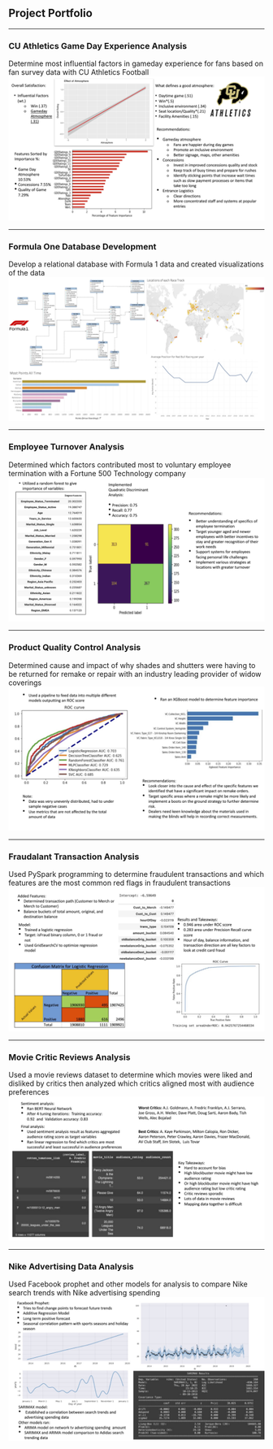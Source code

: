 ## Project Portfolio

---

### CU Athletics Game Day Experience Analysis
Determine most influential factors in gameday experience for fans based on fan survey data with CU Athletics Football 
<img src="images/Slide1.jpg?raw=true"/>

---

### Formula One Database Development
Develop a relational database with Formula 1 data and created visualizations of the data 
<img src="images/Slide2.jpg?raw=true"/>

---

### Employee Turnover Analysis
Determined which factors contributed most to voluntary employee termination with a Fortune 500 Technology company   
<img src="images/Slide3.jpg?raw=true"/>

---

### Product Quality Control Analysis
Determined cause and impact of why shades and shutters were having to be returned for remake or repair with an industry leading provider of widow coverings
<img src="images/Slide4.jpg?raw=true"/>

---

### Fraudalant Transaction Analysis
Used PySpark programming to determine fraudulent transactions and which features are the most common red flags in fraudulent transactions
<img src="images/Slide5.jpg?raw=true"/>

---

### Movie Critic Reviews Analysis
Used a movie reviews dataset to determine which movies were liked and disliked by critics then analyzed which critics aligned most with audience preferences 
<img src="images/Slide6.jpg?raw=true"/>

---

### Nike Advertising Data Analysis 
Used Facebook prophet and other models for analysis to compare Nike search trends with Nike advertising spending 
<img src="images/Slide7.jpg?raw=true"/>

<p style="font-size:11px">
